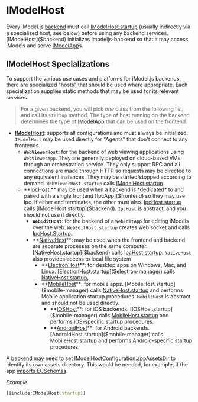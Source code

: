 # IModelHost

Every iModel.js [backend](../Glossary.md#backend) must call [IModelHost.startup]($backend) (usually indirectly via a specialized host, see below) before using any backend services. [IModelHost]($backend) initializes imodeljs-backend so that it may access iModels and serve [IModelApp]($frontend)s.

## IModelHost Specializations

To support the various use cases and platforms for iModel.js backends, there are specialized "hosts" that should be used where appropriate. Each specialization supplies static methods that may be used for its relevant services.

> For a given backend, you will pick *one* class from the following list, and call its `startup` method. The type of host running on the backend determines the type of [IModelApp](../frontend/IModelApp.md) that can be used on the frontend.

- **[IModelHost]($backend)**: supports all configurations and must always be initialized. `IModelHost` may be used directly for "Agents" that don't connect to any frontends.
  - **`WebViewerHost`**: for the backend of web viewing applications using `WebViewerApp`. They are generally deployed on cloud-based VMs through an orchestration service. They only support RPC and all connections are made through HTTP so requests may be directed to any equivalent instances. They may be started/stopped according to demand. `WebViewerHost.startup` calls [IModelHost.startup]($backend).
  - **[IpcHost]($backend):** may be used when a backend is *dedicated* to and paired with a single frontend [IpcApp]($frontend) so they may use Ipc. If either end terminates, the other must also. [IpcHost.startup]($backend) calls [IModelHost.startup]($backend). `IpcHost` is abstract, and you should not use it directly.
    - **`WebEditHost`**: for the backend of a `WebEditApp` for editing iModels over the web. `WebEditHost.startup` creates web socket and calls [IpcHost.Startup]($backend).
    - **[NativeHost]($backend)**: may be used when the frontend and backend are separate processes on the same computer. [NativeHost.startup]($backend) calls [IpcHost.startup]($backend). `NativeHost` also provides access to local file system
      - **[ElectronHost]($electron-manager)**: for desktop apps on Windows, Mac, and Linux. [ElectronHost.startup]($electron-manager) calls [NativeHost.startup]($backend),
      - **[MobileHost]($mobile-manager)**: for mobile apps. [MobileHost.startup]($mobile-manager) calls [NativeHost.startup]($mobile-manager) and performs Mobile application startup procedures. `MobileHost` is abstract and should not be used directly.
        - **[IOSHost]($mobile-manager)**: for iOS backends. [IOSHost.startup]($mobile-manager) calls [MobileHost.startup]($mobile-manager) and performs iOS-specific startup procedures.
        - **[AndroidHost]($mobile-manager)**: for Android backends. [AndroidHost.startup]($mobile-manager) calls [MobileHost.startup]($mobile-manager) and performs Android-specific startup procedures.

A backend may need to set [IModelHostConfiguration.appAssetsDir]($backend) to identify its own assets directory. This would be needed, for example, if the app [imports ECSchemas](./SchemasAndElementsInTypeScript.md).

*Example:*

```ts
[[include:IModelHost.startup]]
```
